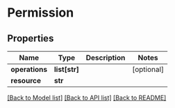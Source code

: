 # Permission

## Properties
Name | Type | Description | Notes
------------ | ------------- | ------------- | -------------
**operations** | **list[str]** |  | [optional] 
**resource** | **str** |  | 

[[Back to Model list]](../README.md#documentation-for-models) [[Back to API list]](../README.md#documentation-for-api-endpoints) [[Back to README]](../README.md)

